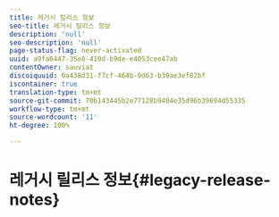 ```yaml
---
title: 레거시 릴리스 정보
seo-title: 레거시 릴리스 정보
description: 'null'
seo-description: 'null'
page-status-flag: never-activated
uuid: a9fa6447-35e8-410d-b9de-e4053cee47ab
contentOwner: sauviat
discoiquuid: 0a438d31-f7cf-464b-9d63-b39ae3ef82bf
iscontainer: true
translation-type: tm+mt
source-git-commit: 70b143445b2e77128b9404e35d96b39694d55335
workflow-type: tm+mt
source-wordcount: '11'
ht-degree: 100%

---
```



# 레거시 릴리스 정보{#legacy-release-notes}

